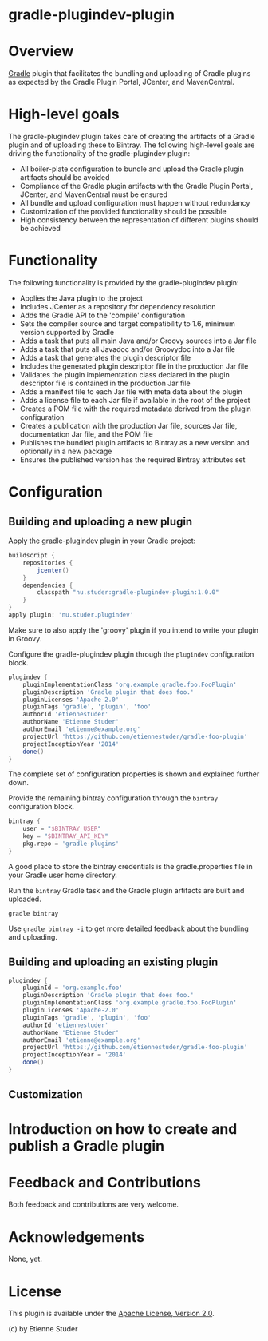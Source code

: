 gradle-plugindev-plugin
=======================

# Overview
[Gradle](http://www.gradle.org) plugin that facilitates the bundling and uploading 
of Gradle plugins as expected by the Gradle Plugin Portal, JCenter, and MavenCentral.

# High-level goals
The gradle-plugindev plugin takes care of creating the artifacts of a Gradle plugin and of uploading these to Bintray. The 
following high-level goals are driving the functionality of the gradle-plugindev plugin: 

 * All boiler-plate configuration to bundle and upload the Gradle plugin artifacts should be avoided
 * Compliance of the Gradle plugin artifacts with the Gradle Plugin Portal, JCenter, and MavenCentral must be ensured
 * All bundle and upload configuration must happen without redundancy
 * Customization of the provided functionality should be possible 
 * High consistency between the representation of different plugins should be achieved
 
# Functionality

The following functionality is provided by the gradle-plugindev plugin:
 
 * Applies the Java plugin to the project
 * Includes JCenter as a repository for dependency resolution
 * Adds the Gradle API to the 'compile' configuration
 * Sets the compiler source and target compatibility to 1.6, minimum version supported by Gradle
 * Adds a task that puts all main Java and/or Groovy sources into a Jar file
 * Adds a task that puts all Javadoc and/or Groovydoc into a Jar file
 * Adds a task that generates the plugin descriptor file
 * Includes the generated plugin descriptor file in the production Jar file
 * Validates the plugin implementation class declared in the plugin descriptor file is contained in the production Jar file
 * Adds a manifest file to each Jar file with meta data about the plugin
 * Adds a license file to each Jar file if available in the root of the project
 * Creates a POM file with the required metadata derived from the plugin configuration
 * Creates a publication with the production Jar file, sources Jar file, documentation Jar file, and the POM file
 * Publishes the bundled plugin artifacts to Bintray as a new version and optionally in a new package
 * Ensures the published version has the required Bintray attributes set

# Configuration

## Building and uploading a new plugin

Apply the gradle-plugindev plugin in your Gradle project:

```groovy
buildscript {
    repositories {
        jcenter()
    }
    dependencies {
        classpath "nu.studer:gradle-plugindev-plugin:1.0.0"
    }
}
apply plugin: 'nu.studer.plugindev'
```

Make sure to also apply the 'groovy' plugin if you intend to write your plugin in Groovy.

Configure the gradle-plugindev plugin through the `plugindev` configuration block.  

```groovy
plugindev {
    pluginImplementationClass 'org.example.gradle.foo.FooPlugin'
    pluginDescription 'Gradle plugin that does foo.'
    pluginLicenses 'Apache-2.0'
    pluginTags 'gradle', 'plugin', 'foo'
    authorId 'etiennestuder'
    authorName 'Etienne Studer'
    authorEmail 'etienne@example.org'
    projectUrl 'https://github.com/etiennestuder/gradle-foo-plugin'
    projectInceptionYear '2014'
    done()
}
```

The complete set of configuration properties is shown and explained further down.

Provide the remaining bintray configuration through the `bintray` configuration block.

```groovy
bintray {
    user = "$BINTRAY_USER"
    key = "$BINTRAY_API_KEY"
    pkg.repo = 'gradle-plugins'
}
```

A good place to store the bintray credentials is the gradle.properties file in your Gradle user home directory.

Run the `bintray` Gradle task and the Gradle plugin artifacts are built and uploaded. 

```console
gradle bintray
```

Use `gradle bintray -i` to get more detailed feedback about the bundling and uploading.
 
## Building and uploading an existing plugin

```groovy
plugindev {
    pluginId = 'org.example.foo'
    pluginDescription 'Gradle plugin that does foo.'
    pluginImplementationClass 'org.example.gradle.foo.FooPlugin'
    pluginLicenses 'Apache-2.0'
    pluginTags 'gradle', 'plugin', 'foo'
    authorId 'etiennestuder'
    authorName 'Etienne Studer'
    authorEmail 'etienne@example.org'
    projectUrl 'https://github.com/etiennestuder/gradle-foo-plugin'
    projectInceptionYear = '2014'
    done()
}
```

## Customization

# Introduction on how to create and publish a Gradle plugin

# Feedback and Contributions

Both feedback and contributions are very welcome.

# Acknowledgements

None, yet.

# License
This plugin is available under the [Apache License, Version 2.0](http://www.apache.org/licenses/LICENSE-2.0.html).

(c) by Etienne Studer
